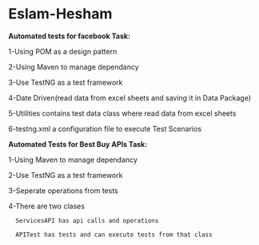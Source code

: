 # Eslam-Hesham
**Automated tests for facebook Task:**

1-Using POM as a design pattern

2-Using Maven to manage dependancy

3-Use TestNG as a test framework

4-Date Driven(read data from excel sheets and saving it in Data Package)

5-Utilities contains test data class where read data from excel sheets

6-testng.xml a configuration file to execute Test Scenarios

**Automated Tests for Best Buy APIs Task:**

1-Using Maven to manage dependancy

2-Use TestNG as a test framework  

3-Seperate operations from tests 

4-There are two clases

      ServicesAPI has api calls and operations
  
      APITest has tests and can execute tests from that class
  

